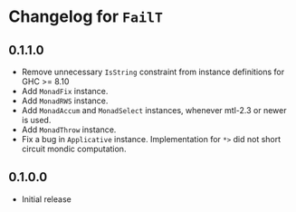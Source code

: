 # Changelog for `FailT`

## 0.1.1.0

* Remove unnecessary `IsString` constraint from instance definitions for GHC >= 8.10
* Add `MonadFix` instance.
* Add `MonadRWS` instance.
* Add `MonadAccum` and `MonadSelect` instances, whenever mtl-2.3 or newer is used.
* Add `MonadThrow` instance.
* Fix a bug in `Applicative` instance. Implementation for `*>` did not short circuit
  mondic computation.

## 0.1.0.0

* Initial release
